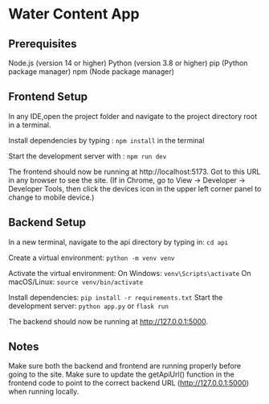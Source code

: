 # Water Content App

## Prerequisites

Node.js (version 14 or higher)
Python (version 3.8 or higher)
pip (Python package manager)
npm (Node package manager)

## Frontend Setup

In any IDE,open the project folder and navigate to the project directory root in a terminal.

Install dependencies by typing : `npm install` in the terminal

Start the development server with : `npm run dev`

The frontend should now be running at http://localhost:5173. Got to this URL in any browser to see the site. (If in Chrome, go to View -> Developer -> Developer Tools, then click the devices icon in the upper left corner panel to change to mobile device.)

## Backend Setup

In a new terminal, navigate to the api directory by typing in: `cd api`

Create a virtual environment: `python -m venv venv`

Activate the virtual environment:
On Windows: `venv\Scripts\activate`
On macOS/Linux: `source venv/bin/activate`

Install dependencies: `pip install -r requirements.txt`
Start the development server: `python app.py` or `flask run`

The backend should now be running at http://127.0.0.1:5000.

## Notes

Make sure both the backend and frontend are running properly before going to the site.
Make sure to update the getApiUrl() function in the frontend code to point to the correct backend URL (http://127.0.0.1:5000) when running locally.
